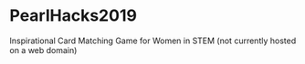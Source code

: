 # PearlHacks2019
Inspirational Card Matching Game for Women in STEM (not currently hosted on a web domain)
